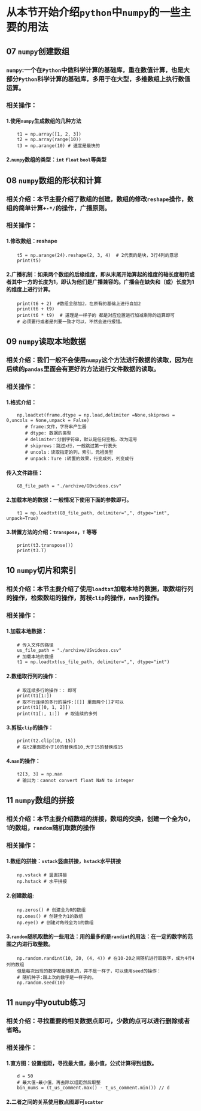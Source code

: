 # 从本节开始介绍`python`中`numpy`的一些主要的用法
## 07 `numpy`创建数组
### `numpy`:一个在`Python`中做科学计算的基础库，重在数值计算，也是大部分`Python`科学计算的基础库，多用于在大型，多维数组上执行数值运算。
### 相关操作：
#### 1.使用`numpy`生成数组的几种方法
        t1 = np.array([1, 2, 3])
        t2 = np.array(range(10))
        t3 = np.arange(10) # 速度是最快的
#### 2.`numpy`数组的类型：`int` `float` `bool`等类型
## 08 `numpy`数组的形状和计算
### 相关介绍：本节主要介绍了数组的创建，数组的修改`reshape`操作，数组的简单计算`+-*/`的操作，广播原则。
### 相关操作：
#### 1.修改数组：reshape
        t5 = np.arange(24).reshape(2, 3, 4)  # 2代表的是块，3行4列的意思
        print(t5)
#### 2.广播机制：如果两个数组的后缘维度，即从末尾开始算起的维度的轴长度相符或者其中一方的长度为1，即认为他们是广播兼容的。广播会在缺失和（或）长度为1的维度上进行计算。
        print(t6 + 2)  #数组全部加2，在原有的基础上进行自加2
        print(t6 + t9)
        print(t6 * t9)  # 道理是一样子的 都是对应位置进行加减乘除的运算即可
        # 必须要行或者是列要一致才可以，不然会进行报错。
## 09 `numpy`读取本地数据
### 相关介绍：我们一般不会使用`numpy`这个方法进行数据的读取，因为在后续的`pandas`里面会有更好的方法进行文件数据的读取。
### 相关操作：
#### 1.格式介绍：
        np.loadtxt(frame.dtype = np.load,delimiter =None,skiprows = 0,uncols = None,unpack = False)
           # frame:文件，字符串产生器
           # dtype: 数据的类型
           # delimiter:分割字符串，默认是任何空格，改为逗号
           # skiprows：跳过x行，一般跳过第一行表头
           # uncols：读取指定的列，索引，元祖类型
           # unpack：Ture :转置的效果，行变成列，列变成行
#### 传入文件路径：
        GB_file_path = "./archive/GBvideos.csv"
#### 2.加载本地的数据：一般情况下使用下面的参数即可。
        t1 = np.loadtxt(GB_file_path, delimiter=",", dtype="int", unpack=True)
#### 3.转置方法的介绍：`transpose`，`T` 等等
        print(t3.transpose())
        print(t3.T)
## 10 `numpy`切片和索引
### 相关介绍：本节主要介绍了使用`loadtxt`加载本地的数据，取数组行列的操作，检索数组的操作，剪枝`clip`的操作，`nan`的操作。
### 相关操作：
#### 1.加载本地数据：
        # 传入文件的路径
        us_file_path = "./archive/USvideos.csv"
        # 加载本地的数据
        t1 = np.loadtxt(us_file_path, delimiter=",", dtype="int")
#### 2.数组取行列的操作：
        # 取连续多行的操作：: 即可
        print(t1[1:])
        # 取不行连续的多行的操作:[[]] 里面两个[]才可以
        print(t1[[0, 1, 2]])
        print(t1[:, 1:])  # 取连续的多列
#### 3.剪枝`clip`的操作：
        print(t2.clip(10, 15))
        # 在t2里面把小于10的替换成10,大于15的替换成15
#### 4.`nan`的操作：
        t2[3, 3] = np.nan
        # 输出为：cannot convert float NaN to integer
## 11 `numpy`数组的拼接
### 相关介绍：本节主要介绍数组的拼接，数组的交换，创建一个全为0，1的数组，`random`随机取数的操作
### 相关操作：
#### 1.数组的拼接：`vstack`竖直拼接，`hstack`水平拼接
        np.vstack # 竖直拼接
        np.hstack # 水平拼接
#### 2.创建数组:
        np.zeros() # 创建全为0的数组
        np.ones() # 创建全为1的数组
        np.eye() # 创建对角线全为1的数组
#### 3.`random`随机取数的一些用法：用的最多的是`randint`的用法：在一定的数字的范围之内进行取整数。
        np.random.randint(10, 20, (4, 4)) # 在10-20之间随机进行取数字，成为4行4列的数组
        但是每次出现的数字都是随机的，并不是一样子，可以使用seed的操作：
        # 随机种子:跟上次的数字是一样子的。
        np.random.seed(10)
## 11 `numpy`中youtub练习
### 相关介绍：寻找重要的相关数据点即可，少数的点可以进行删除或者省略。
### 相关操作：
#### 1.直方图：设置组距，寻找最大值，最小值，公式计算得到组数。
        d = 50
        # 最大值-最小值，再去除以组距然后取整
        bin_nums = (t_us_comment.max() - t_us_comment.min()) // d
#### 2.二者之间的关系使用散点图即可`scatter`
